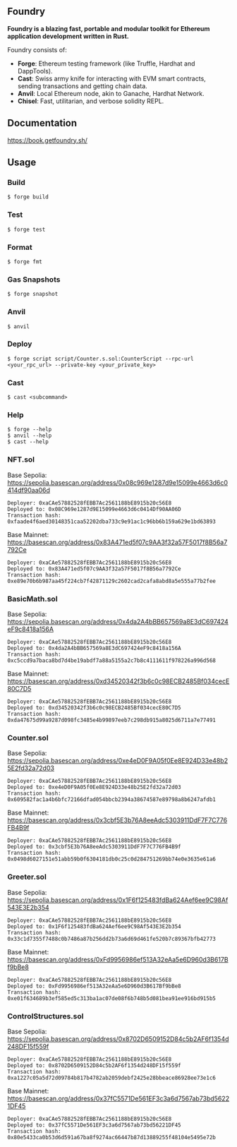 ## Foundry

**Foundry is a blazing fast, portable and modular toolkit for Ethereum application development written in Rust.**

Foundry consists of:

- **Forge**: Ethereum testing framework (like Truffle, Hardhat and DappTools).
- **Cast**: Swiss army knife for interacting with EVM smart contracts, sending transactions and getting chain data.
- **Anvil**: Local Ethereum node, akin to Ganache, Hardhat Network.
- **Chisel**: Fast, utilitarian, and verbose solidity REPL.

## Documentation

https://book.getfoundry.sh/

## Usage

### Build

```shell
$ forge build
```

### Test

```shell
$ forge test
```

### Format

```shell
$ forge fmt
```

### Gas Snapshots

```shell
$ forge snapshot
```

### Anvil

```shell
$ anvil
```

### Deploy

```shell
$ forge script script/Counter.s.sol:CounterScript --rpc-url <your_rpc_url> --private-key <your_private_key>
```

### Cast

```shell
$ cast <subcommand>
```

### Help

```shell
$ forge --help
$ anvil --help
$ cast --help
```

### NFT.sol

Base Sepolia: https://sepolia.basescan.org/address/0x08c969e1287d9e15099e4663d6c0414df90aa06d

```
Deployer: 0xaCAe57882528fEBB7Ac2561188bE8915b20c56E8
Deployed to: 0x08C969e1287d9E15099e4663d6c0414Df90AA06D
Transaction hash: 0xfaade4f6aed30148351caa52202dba733c9e91ac1c96bb6b159a629e1bd63893
```

Base Mainnet: https://basescan.org/address/0x83A471ed5f07c9AA3f32a57F5017f8B56a7792Ce

```
Deployer: 0xaCAe57882528fEBB7Ac2561188bE8915b20c56E8
Deployed to: 0x83A471ed5f07c9AA3f32a57F5017f8B56a7792Ce
Transaction hash: 0xe89e70b6b987aa45f224cb7f42871129c2602cad2cafa8abd8a5e555a77b2fee
```

### BasicMath.sol

Base Sepolia: https://sepolia.basescan.org/address/0x4da2A4bBB657569a8E3dC697424eF9c8418a156A

```
Deployer: 0xaCAe57882528fEBB7Ac2561188bE8915b20c56E8
Deployed to: 0x4da2A4bBB657569a8E3dC697424eF9c8418a156A
Transaction hash: 0xc5ccd9a7baca8bd7d4be19abdf7a88a5155a2c7b8c4111611f978226a996d568
```

Base Mainnet: https://basescan.org/address/0xd34520342f3b6c0c98ECB2485Bf034cecE80C7D5

```
Deployer: 0xaCAe57882528fEBB7Ac2561188bE8915b20c56E8
Deployed to: 0xd34520342f3b6c0c98ECB2485Bf034cecE80C7D5
Transaction hash: 0xda47675d99a9287d098fc3485e4b99897eeb7c298db915a8025d6711a7e77491
```

### Counter.sol

Base Sepolia: https://sepolia.basescan.org/address/0xe4eD0F9A05f0Ee8E924D33e48b25E2fd32a72d03

```
Deployer: 0xaCAe57882528fEBB7Ac2561188bE8915b20c56E8
Deployed to: 0xe4eD0F9A05f0Ee8E924D33e48b25E2fd32a72d03
Transaction hash: 0x609582fac1a4b6bfc72166dfad054bbcb2394a38674587e89798a8b6247afdb1
```

Base Mainnet: https://basescan.org/address/0x3cbf5E3b76A8eeAdc5303911DdF7F7C776FB4B9f

```
Deployer: 0xaCAe57882528fEBB7Ac2561188bE8915b20c56E8
Deployed to: 0x3cbf5E3b76A8eeAdc5303911DdF7F7C776FB4B9f
Transaction hash: 0x0498d6027151e51abb59b0f6304181db0c25c0d284751269bb74e0e3635e61a6
```

### Greeter.sol

Base Sepolia: https://sepolia.basescan.org/address/0x1F6f125483fdBa624Aef6ee9C98Af543E3E2b354

```
Deployer: 0xaCAe57882528fEBB7Ac2561188bE8915b20c56E8
Deployed to: 0x1F6f125483fdBa624Aef6ee9C98Af543E3E2b354
Transaction hash: 0x33c1d7355f7488c0b7486a87b256dd2b73a6d69d461fe520b7c89367bfb42773
```

Base Mainnet: https://basescan.org/address/0xFd9956986ef513A32eAa5e6D960d3B617Bf9bBe8

```
Deployer: 0xaCAe57882528fEBB7Ac2561188bE8915b20c56E8
Deployed to: 0xFd9956986ef513A32eAa5e6D960d3B617Bf9bBe8
Transaction hash: 0xe01f634689b3ef585ed5c313ba1ac07de08f6b748b5d081bea91ee916bd915b5
```

### ControlStructures.sol

Base Sepolia: https://sepolia.basescan.org/address/0x8702D6509152D84c5b2AF6f1354d248DF15f559f

```
Deployer: 0xaCAe57882528fEBB7Ac2561188bE8915b20c56E8
Deployed to: 0x8702D6509152D84c5b2AF6f1354d248DF15f559f
Transaction hash: 0xa1227c05a5d72d09784b817b4782ab2059debf2425e28bbeace86928ee73e1c6
```

Base Mainnet: https://basescan.org/address/0x37fC5571De561EF3c3a6d7567ab73bd56221DF45

```
Deployer: 0xaCAe57882528fEBB7Ac2561188bE8915b20c56E8
Deployed to: 0x37fC5571De561EF3c3a6d7567ab73bd56221DF45
Transaction hash: 0x80e5433ca0b53d6d591a67ba8f9274ac66447b87d13889255f48104e5495e72b
```
